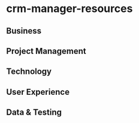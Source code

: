 # crm-manager-resources



## Business

## Project Management

## Technology

## User Experience

## Data & Testing

